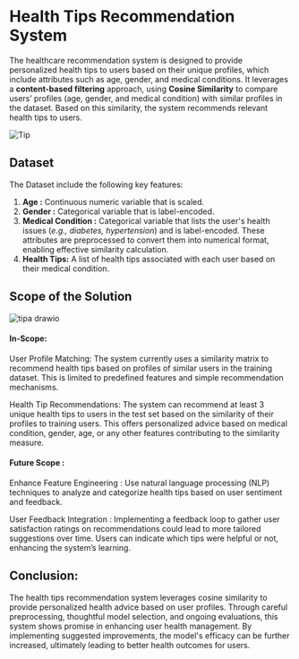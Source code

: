 
# Health Tips Recommendation System

The healthcare recommendation system is designed to provide personalized health tips to users based on their unique profiles, which include attributes such as age, gender, and medical conditions.
It leverages a **content-based filtering** approach, using **Cosine Similarity** to compare users’ profiles (age, gender, and medical condition) with similar profiles in the dataset. Based on this similarity, the system recommends relevant health tips to users.

![Tip](https://github.com/user-attachments/assets/69881b60-ea47-4435-a753-7f177a950537)


## Dataset

The Dataset include the following key features:

1. **Age :** Continuous numeric variable that is scaled.
2. **Gender :** Categorical variable that is label-encoded.
3. **Medical Condition :** Categorical variable that lists the user's health issues (*e.g., diabetes, hypertension*) and is label-encoded.
These attributes are preprocessed to convert them into numerical format, enabling effective similarity calculation.
4. **Health Tips:** A list of health tips associated with each user based on their medical condition.


 
## Scope of the Solution

![tipa drawio](https://github.com/user-attachments/assets/781aa5be-d077-4df7-bcc4-e96f23251f92)

#### In-Scope: 

User Profile Matching: The system currently uses a similarity matrix to recommend health tips based on profiles of similar users in the training dataset. This is limited to predefined features and simple recommendation mechanisms.

Health Tip Recommendations: The system can recommend at least 3 unique health tips to users in the test set based on the similarity of their profiles to training users. This offers personalized advice based on medical condition, gender, age, or any other features contributing to the similarity measure.


#### Future Scope : 
Enhance Feature Engineering :
Use natural language processing (NLP) techniques to analyze and categorize health tips based on user sentiment and feedback.

User Feedback Integration :
Implementing a feedback loop to gather user satisfaction ratings on recommendations could lead to more tailored suggestions over time. Users can indicate which tips were helpful or not, enhancing the system’s learning.




## Conclusion:
The health tips recommendation system leverages cosine similarity to provide personalized health advice based on user profiles. Through careful preprocessing, thoughtful model selection, and ongoing evaluations, this system shows promise in enhancing user health management. By implementing suggested improvements, the model's efficacy can be further increased, ultimately leading to better health outcomes for users.



